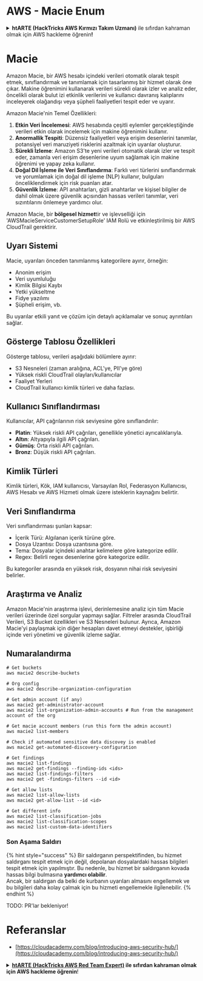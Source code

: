 # AWS - Macie Enum

<details>

<summary><strong>htARTE (HackTricks AWS Kırmızı Takım Uzmanı)</strong> ile sıfırdan kahraman olmak için AWS hackleme öğrenin<strong>!</strong></summary>

HackTricks'ı desteklemenin diğer yolları:

* Şirketinizi HackTricks'te **reklamınızı görmek** veya **HackTricks'i PDF olarak indirmek** için [**ABONELİK PLANLARI**](https://github.com/sponsors/carlospolop)'na göz atın!
* [**Resmi PEASS & HackTricks ürünlerini**](https://peass.creator-spring.com) edinin
* [**The PEASS Ailesi'ni**](https://opensea.io/collection/the-peass-family) keşfedin, özel [**NFT'lerimiz**](https://opensea.io/collection/the-peass-family) koleksiyonumuz
* 💬 [**Discord grubuna**](https://discord.gg/hRep4RUj7f) veya [**telegram grubuna**](https://t.me/peass) **katılın** veya **Twitter** 🐦 [**@hacktricks_live**](https://twitter.com/hacktricks_live)'ı takip edin.
* **Hacking hilelerinizi** [**HackTricks**](https://github.com/carlospolop/hacktricks) ve [**HackTricks Cloud**](https://github.com/carlospolop/hacktricks-cloud) github reposuna **PR göndererek** paylaşın.

</details>

# Macie

Amazon Macie, bir AWS hesabı içindeki verileri otomatik olarak tespit etmek, sınıflandırmak ve tanımlamak için tasarlanmış bir hizmet olarak öne çıkar. Makine öğrenimini kullanarak verileri sürekli olarak izler ve analiz eder, öncelikli olarak bulut izi etkinlik verilerini ve kullanıcı davranış kalıplarını inceleyerek olağandışı veya şüpheli faaliyetleri tespit eder ve uyarır.

Amazon Macie'nin Temel Özellikleri:

1. **Etkin Veri İncelemesi**: AWS hesabında çeşitli eylemler gerçekleştiğinde verileri etkin olarak incelemek için makine öğrenimini kullanır.
2. **Anormallik Tespiti**: Düzensiz faaliyetleri veya erişim desenlerini tanımlar, potansiyel veri maruziyeti risklerini azaltmak için uyarılar oluşturur.
3. **Sürekli İzleme**: Amazon S3'te yeni verileri otomatik olarak izler ve tespit eder, zamanla veri erişim desenlerine uyum sağlamak için makine öğrenimi ve yapay zeka kullanır.
4. **Doğal Dil İşleme ile Veri Sınıflandırma**: Farklı veri türlerini sınıflandırmak ve yorumlamak için doğal dil işleme (NLP) kullanır, bulguları önceliklendirmek için risk puanları atar.
5. **Güvenlik İzleme**: API anahtarları, gizli anahtarlar ve kişisel bilgiler de dahil olmak üzere güvenlik açısından hassas verileri tanımlar, veri sızıntılarını önlemeye yardımcı olur.

Amazon Macie, bir **bölgesel hizmet**tir ve işlevselliği için 'AWSMacieServiceCustomerSetupRole' IAM Rolü ve etkinleştirilmiş bir AWS CloudTrail gerektirir.

## Uyarı Sistemi

Macie, uyarıları önceden tanımlanmış kategorilere ayırır, örneğin:

- Anonim erişim
- Veri uyumluluğu
- Kimlik Bilgisi Kaybı
- Yetki yükseltme
- Fidye yazılımı
- Şüpheli erişim, vb.

Bu uyarılar etkili yanıt ve çözüm için detaylı açıklamalar ve sonuç ayrıntıları sağlar.

## Gösterge Tablosu Özellikleri

Gösterge tablosu, verileri aşağıdaki bölümlere ayırır:

- S3 Nesneleri (zaman aralığına, ACL'ye, PII'ye göre)
- Yüksek riskli CloudTrail olayları/kullanıcılar
- Faaliyet Yerleri
- CloudTrail kullanıcı kimlik türleri ve daha fazlası.

## Kullanıcı Sınıflandırması

Kullanıcılar, API çağrılarının risk seviyesine göre sınıflandırılır:

- **Platin**: Yüksek riskli API çağrıları, genellikle yönetici ayrıcalıklarıyla.
- **Altın**: Altyapıyla ilgili API çağrıları.
- **Gümüş**: Orta riskli API çağrıları.
- **Bronz**: Düşük riskli API çağrıları.

## Kimlik Türleri

Kimlik türleri, Kök, IAM kullanıcısı, Varsayılan Rol, Federasyon Kullanıcısı, AWS Hesabı ve AWS Hizmeti olmak üzere isteklerin kaynağını belirtir.

## Veri Sınıflandırma

Veri sınıflandırması şunları kapsar:

- İçerik Türü: Algılanan içerik türüne göre.
- Dosya Uzantısı: Dosya uzantısına göre.
- Tema: Dosyalar içindeki anahtar kelimelere göre kategorize edilir.
- Regex: Belirli regex desenlerine göre kategorize edilir.

Bu kategoriler arasında en yüksek risk, dosyanın nihai risk seviyesini belirler.

## Araştırma ve Analiz

Amazon Macie'nin araştırma işlevi, derinlemesine analiz için tüm Macie verileri üzerinde özel sorgular yapmayı sağlar. Filtreler arasında CloudTrail Verileri, S3 Bucket özellikleri ve S3 Nesneleri bulunur. Ayrıca, Amazon Macie'yi paylaşmak için diğer hesapları davet etmeyi destekler, işbirliği içinde veri yönetimi ve güvenlik izleme sağlar.


## Numaralandırma
```
# Get buckets
aws macie2 describe-buckets

# Org config
aws macie2 describe-organization-configuration

# Get admin account (if any)
aws macie2 get-administrator-account
aws macie2 list-organization-admin-accounts # Run from the management account of the org

# Get macie account members (run this form the admin account)
aws macie2 list-members

# Check if automated sensitive data discovey is enabled
aws macie2 get-automated-discovery-configuration

# Get findings
aws macie2 list-findings
aws macie2 get-findings --finding-ids <ids>
aws macie2 list-findings-filters
aws macie2 get -findings-filters --id <id>

# Get allow lists
aws macie2 list-allow-lists
aws macie2 get-allow-list --id <id>

# Get different info
aws macie2 list-classification-jobs
aws macie2 list-classification-scopes
aws macie2 list-custom-data-identifiers
```
### Son Aşama Saldırı

{% hint style="success" %}
Bir saldırganın perspektifinden, bu hizmet saldırganı tespit etmek için değil, depolanan dosyalardaki hassas bilgileri tespit etmek için yapılmıştır. Bu nedenle, bu hizmet bir saldırganın kovada hassas bilgi bulmasına **yardımcı olabilir**.\
Ancak, bir saldırgan da belki de kurbanın uyarıları almasını engellemek ve bu bilgileri daha kolay çalmak için bu hizmeti engellemekle ilgilenebilir.
{% endhint %}

TODO: PR'lar bekleniyor!

# Referanslar
* [https://cloudacademy.com/blog/introducing-aws-security-hub/](https://cloudacademy.com/blog/introducing-aws-security-hub/)

<details>

<summary><strong><a href="https://training.hacktricks.xyz/courses/arte"><strong>htARTE (HackTricks AWS Red Team Expert)</strong></a> ile sıfırdan kahraman olmak için AWS hackleme öğrenin</strong>!</summary>

HackTricks'i desteklemenin diğer yolları:

* Şirketinizi HackTricks'te **reklamınızı görmek** veya HackTricks'i **PDF olarak indirmek** için [**ABONELİK PLANLARI**](https://github.com/sponsors/carlospolop)'na göz atın!
* [**Resmi PEASS & HackTricks ürünlerini**](https://peass.creator-spring.com) edinin
* Özel [**NFT'lerden**](https://opensea.io/collection/the-peass-family) oluşan koleksiyonumuz [**The PEASS Family**](https://opensea.io/collection/the-peass-family)'yi keşfedin
* 💬 [**Discord grubuna**](https://discord.gg/hRep4RUj7f) veya [**telegram grubuna**](https://t.me/peass) **katılın** veya bizi **Twitter** 🐦 [**@hacktricks_live**](https://twitter.com/hacktricks_live)**'da** takip edin.
* **Hacking hilelerinizi** [**HackTricks**](https://github.com/carlospolop/hacktricks) ve [**HackTricks Cloud**](https://github.com/carlospolop/hacktricks-cloud) github depolarına PR göndererek paylaşın.

</details>
